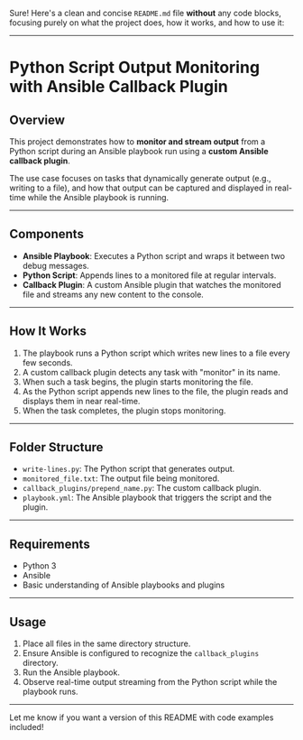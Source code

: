 Sure! Here's a clean and concise `README.md` file **without** any code blocks, focusing purely on what the project does, how it works, and how to use it:

---

# Python Script Output Monitoring with Ansible Callback Plugin

## Overview

This project demonstrates how to **monitor and stream output** from a Python script during an Ansible playbook run using a **custom Ansible callback plugin**.

The use case focuses on tasks that dynamically generate output (e.g., writing to a file), and how that output can be captured and displayed in real-time while the Ansible playbook is running.

---

## Components

- **Ansible Playbook**: Executes a Python script and wraps it between two debug messages.
- **Python Script**: Appends lines to a monitored file at regular intervals.
- **Callback Plugin**: A custom Ansible plugin that watches the monitored file and streams any new content to the console.

---

## How It Works

1. The playbook runs a Python script which writes new lines to a file every few seconds.
2. A custom callback plugin detects any task with "monitor" in its name.
3. When such a task begins, the plugin starts monitoring the file.
4. As the Python script appends new lines to the file, the plugin reads and displays them in near real-time.
5. When the task completes, the plugin stops monitoring.

---

## Folder Structure

- `write-lines.py`: The Python script that generates output.
- `monitored_file.txt`: The output file being monitored.
- `callback_plugins/prepend_name.py`: The custom callback plugin.
- `playbook.yml`: The Ansible playbook that triggers the script and the plugin.

---

## Requirements

- Python 3
- Ansible
- Basic understanding of Ansible playbooks and plugins

---

## Usage

1. Place all files in the same directory structure.
2. Ensure Ansible is configured to recognize the `callback_plugins` directory.
3. Run the Ansible playbook.
4. Observe real-time output streaming from the Python script while the playbook runs.

---

Let me know if you want a version of this README with code examples included!
